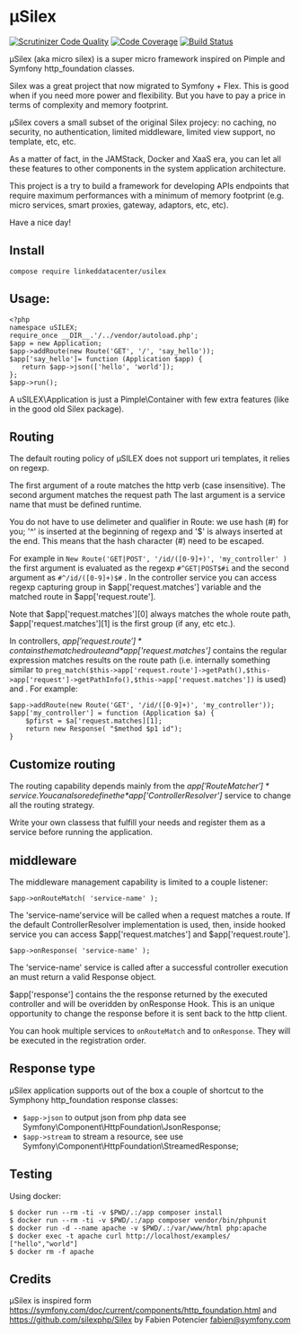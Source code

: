 µSilex
======
[![Scrutinizer Code Quality](https://scrutinizer-ci.com/g/linkeddatacenter/uSilex/badges/quality-score.png?b=master)](https://scrutinizer-ci.com/g/linkeddatacenter/uSilex/?branch=master)
[![Code Coverage](https://scrutinizer-ci.com/g/linkeddatacenter/uSilex/badges/coverage.png?b=master)](https://scrutinizer-ci.com/g/linkeddatacenter/uSilex/?branch=master)
[![Build Status](https://scrutinizer-ci.com/g/linkeddatacenter/uSilex/badges/build.png?b=master)](https://scrutinizer-ci.com/g/linkeddatacenter/uSilex/build-status/master)

µSilex (aka micro silex)  is a super micro framework inspired on Pimple and Symfony http_foundation  classes.

Silex was a great project that now migrated to Symfony + Flex. This is good when if you need more power and flexibility. But you have to pay a price in terms of complexity and memory footprint.

µSilex covers a small subset of the original Silex projecy: no caching, no security, no authentication, limited middleware,  limited view support, no template, etc, etc. 

As a matter of fact, in the JAMStack, Docker and XaaS era, you can let all these features to other components in the system application architecture.

This project is a try to build a framework for developing APIs endpoints 
that require maximum performances
with a minimum of memory footprint (e.g. micro services, smart proxies, gateway, adaptors, etc, etc).

Have a nice day!

## Install

`compose require linkeddatacenter/usilex`

## Usage:

```
<?php
namespace uSILEX;
require_once __DIR__.'/../vendor/autoload.php';
$app = new Application;
$app->addRoute(new Route('GET', '/', 'say_hello'));
$app['say_hello']= function (Application $app) {
   return $app->json(['hello', 'world']);
};
$app->run();
```

A uSILEX\Application is just a Pimple\Container with few extra features (like in the good old Silex package).

## Routing

The default routing policy of µSILEX does not support uri templates, it relies on regexp.

The first argument of a route matches the http verb (case insensitive). 
The second argument matches the request path
The last argument is a service name that must be defined runtime.

You do not have to use delimeter and qualifier in Route: we use hash (#) for you;  '^' is inserted at the beginning of regexp and 
'$' is always inserted at the end. 
This means that the hash character (#) need to be escaped.

For example in `New Route('GET|POST', '/id/([0-9]+)', 'my_controller' )` the first argument is evaluated as the regexp `#^GET|POST$#i` and the second argument as `#^/id/([0-9]+)$#` . In the controller service you can access regexp capturing group in $app['request.matches'] variable and the matched route in $app['request.route'].

Note that $app['request.matches'][0] always matches the whole route path,  
$app['request.matches'][1] is the first group (if any, etc etc.).


In controllers, *$app['request.route']* contains the matched route and  *$app['request.matches']* contains the  regular expression  matches results on the route path (i.e. internally something similar to `preg_match($this->app['request.route']->getPath(),$this->app['request']->getPathInfo(),$this->app['request.matches'])` is used) and . For example:

	$app->addRoute(new Route('GET', '/id/([0-9]+)', 'my_controller'));	
	$app['my_controller'] = function (Application $a) {
		$pfirst = $a['request.matches][1];
		return new Response( "$method $p1 id");
	}


## Customize routing

The routing capability depends mainly from the *$app['RouteMatcher']* service. 
You can also redefine the *$app['ControllerResolver']* service to change all the routing strategy.

Write your own classess that fulfill your needs and register them as a service before running the application.


## middleware

The middleware management capability is limited to a couple listener:

	$app->onRouteMatch( 'service-name' );

The 'service-name'service will be called when a request  matches a  route. If the default ControllerResolver implementation is used, then, inside hooked service you can access 
$app['request.matches'] and $app['request.route'].

	$app->onResponse( 'service-name' );

The 'service-name' service is called after a successful  controller execution an must return a valid
Response object.
  
$app['response'] contains the the response returned by the executed controller and will be overidden
by onResponse Hook.
This is an unique opportunity to change the response before it is sent back to the http client.

You can hook multiple services to `onRouteMatch` and to `onResponse`. They will be executed in the registration order.

## Response type

µSilex application supports out of the box a couple of shortcut to the Symphony http_foundation response classes:

- `$app->json` to output json from php data see Symfony\Component\HttpFoundation\JsonResponse;
- `$app->stream` to stream a resource, see use Symfony\Component\HttpFoundation\StreamedResponse;


## Testing

Using docker:

	$ docker run --rm -ti -v $PWD/.:/app composer install
	$ docker run --rm -ti -v $PWD/.:/app composer vendor/bin/phpunit
	$ docker run -d --name apache -v $PWD/.:/var/www/html php:apache
	$ docker exec -t apache curl http://localhost/examples/
	["hello","world"]
	$ docker rm -f apache


## Credits

µSilex is inspired form https://symfony.com/doc/current/components/http_foundation.html
and https://github.com/silexphp/Silex
by Fabien Potencier <fabien@symfony.com>

